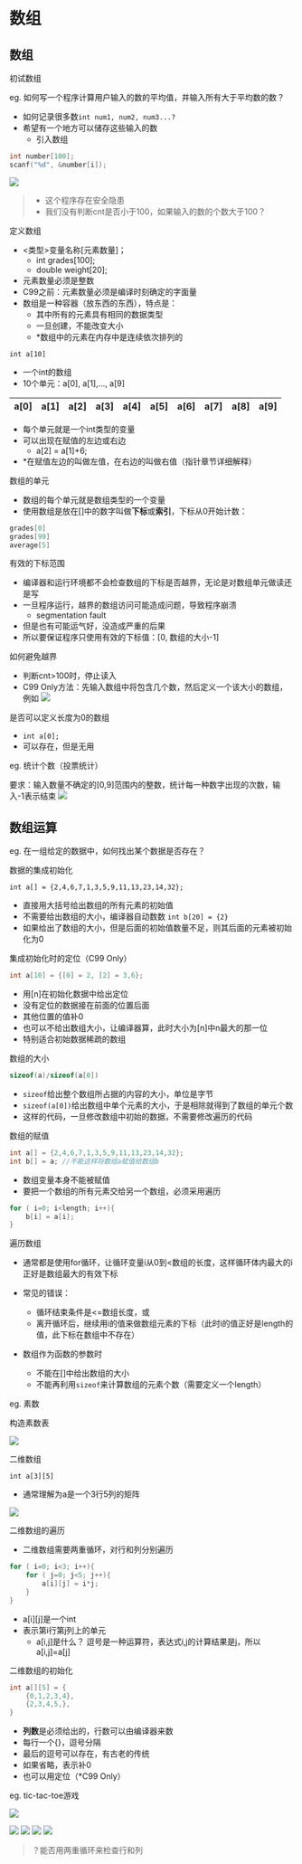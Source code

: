 <!--
 * @Date: 2020-07-12 14:06:08
 * @Author: Dai Zhechen
 * @Github: https://github.com/zhechendai
 * @LastEditTime: 2020-07-12 18:45:43
 * @Copyright ©️ 2020 Dai Zhechen. All Rights Reserved.
--> 

数组
====

数组
----

初试数组

eg. 如何写一个程序计算用户输入的数的平均值，并输入所有大于平均数的数？
* 如何记录很多数`int num1, num2, num3...?`
* 希望有一个地方可以储存这些输入的数  
  * 引入数组
```c
int number[100];
scanf("%d", &number[i]);
```

![](https://gitbook-daizhechen.oss-cn-hangzhou.aliyuncs.com/notesstack/2.19.07.png)

>* 这个程序存在安全隐患  
> * 我们没有判断cnt是否小于100，如果输入的数的个数大于100？

定义数组
* <类型>变量名称[元素数量]；
  * int grades[100];
  * double weight[20];
* 元素数量必须是整数
* C99之前：元素数量必须是编译时刻确定的字面量
* 数组是一种容器（放东西的东西），特点是：
  * 其中所有的元素具有相同的数据类型
  * 一旦创建，不能改变大小
  * *数组中的元素在内存中是连续依次排列的

`int a[10]`
* 一个int的数组
* 10个单元：a[0], a[1],..., a[9]

| a[0] | a[1] | a[2] | a[3] | a[4] | a[5] | a[6] | a[7] | a[8] | a[9] 
| ---- |---- |---- |---- |---- |---- |---- |---- |---- |---- 

* 每个单元就是一个int类型的变量
* 可以出现在赋值的左边或右边
  * a[2] = a[1]+6;
* *在赋值左边的叫做左值，在右边的叫做右值（指针章节详细解释）

数组的单元
* 数组的每个单元就是数组类型的一个变量
* 使用数组是放在[]中的数字叫做**下标**或**索引**，下标从0开始计数：
```c
grades[0]
grades[99]
average[5]
```

有效的下标范围
* 编译器和运行环境都不会检查数组的下标是否越界，无论是对数组单元做读还是写
* 一旦程序运行，越界的数组访问可能造成问题，导致程序崩溃
  * segmentation fault
* 但是也有可能运气好，没造成严重的后果
* 所以要保证程序只使用有效的下标值：[0, 数组的大小-1]

如何避免越界
* 判断cnt>100时，停止读入
* C99 Only方法：先输入数组中将包含几个数，然后定义一个该大小的数组，例如
![](https://gitbook-daizhechen.oss-cn-hangzhou.aliyuncs.com/notesstack/IMG_F840C593E556-1.jpeg)

是否可以定义长度为0的数组
* `int a[0];`
* 可以存在，但是无用


eg. 统计个数（投票统计）

要求：输入数量不确定的[0,9]范围内的整数，统计每一种数字出现的次数，输入-1表示结束
![](https://gitbook-daizhechen.oss-cn-hangzhou.aliyuncs.com/notesstack/5.12.10.png)

数组运算
----

eg. 在一组给定的数据中，如何找出某个数据是否存在？

数据的集成初始化

`int a[] = {2,4,6,7,1,3,5,9,11,13,23,14,32};`
* 直接用大括号给出数组的所有元素的初始值
* 不需要给出数组的大小，编译器自动数数
`int b[20] = {2}`
* 如果给出了数组的大小，但是后面的初始值数量不足，则其后面的元素被初始化为0

集成初始化时的定位（C99 Only）

```c
int a[10] = {[0] = 2, [2] = 3,6};
```
* 用[n]在初始化数据中给出定位
* 没有定位的数据接在前面的位置后面
* 其他位置的值补0
* 也可以不给出数组大小，让编译器算，此时大小为[n]中n最大的那一位
* 特别适合初始数据稀疏的数组

数组的大小
```c
sizeof(a)/sizeof(a[0])
```
* `sizeof`给出整个数组所占据的内容的大小，单位是字节
* `sizeof(a[0])`给出数组中单个元素的大小，于是相除就得到了数组的单元个数
* 这样的代码，一旦修改数组中初始的数据，不需要修改遍历的代码

数组的赋值
```c
int a[] = {2,4,6,7,1,3,5,9,11,13,23,14,32};
int b[] = a; //不能这样将数组a赋值给数组b
```
* 数组变量本身不能被赋值
* 要把一个数组的所有元素交给另一个数组，必须采用遍历
```c
for ( i=0; i<length; i++){
    b[i] = a[i];
}
```

遍历数组
* 通常都是使用for循环，让循环变量i从0到<数组的长度，这样循环体内最大的i正好是数组最大的有效下标
* 常见的错误：
  * 循环结束条件是<=数组长度，或
  * 离开循环后，继续用i的值来做数组元素的下标（此时i的值正好是length的值，此下标在数组中不存在）

* 数组作为函数的参数时
  * 不能在[]中给出数组的大小
  * 不能再利用`sizeof`来计算数组的元素个数（需要定义一个length）

eg. 素数

构造素数表

![](https://gitbook-daizhechen.oss-cn-hangzhou.aliyuncs.com/notesstack/6.16.04.png)

二维数组

`int a[3][5]`
* 通常理解为a是一个3行5列的矩阵
  
![](https://gitbook-daizhechen.oss-cn-hangzhou.aliyuncs.com/notesstack/6.18.42.png)

二维数组的遍历
* 二维数组需要两重循环，对行和列分别遍历
```c
for ( i=0; i<3; i++){
    for ( j=0; j<5; j++){
        a[i][j] = i*j;
    }
}
```
* a[i][j]是一个int
* 表示第i行第j列上的单元
  * a[i,j]是什么？  逗号是一种运算符，表达式i,j的计算结果是j，所以a[i,j]=a[j]

二维数组的初始化
```c
int a[][5] = {
    {0,1,2,3,4},
    {2,3,4,5,},
}
```
* **列数**是必须给出的，行数可以由编译器来数
* 每行一个{}，逗号分隔
* 最后的逗号可以存在，有古老的传统
* 如果省略，表示补0
* 也可以用定位（*C99 Only）

eg. tic-tac-toe游戏

![](https://gitbook-daizhechen.oss-cn-hangzhou.aliyuncs.com/notesstack/6.31.50.png)

![](https://gitbook-daizhechen.oss-cn-hangzhou.aliyuncs.com/notesstack/IMG_0633.PNG)
![](https://gitbook-daizhechen.oss-cn-hangzhou.aliyuncs.com/notesstack/IMG_0634.PNG)
![](https://gitbook-daizhechen.oss-cn-hangzhou.aliyuncs.com/notesstack/IMG_0635.PNG)
![](https://gitbook-daizhechen.oss-cn-hangzhou.aliyuncs.com/notesstack/IMG_0636.PNG)


>？能否用两重循环来检查行和列